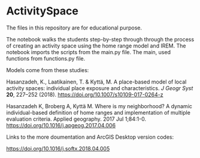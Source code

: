 # ActivitySpace

The files in this repository are for educational purpose.

The notebook walks the students step-by-step through through the process of creating an activity space using the home range model and IREM. The notebook imports the scripts from the main.py file. The main, used functions from functions.py file.



Models come from these studies:

Hasanzadeh, K., Laatikainen, T. & Kyttä, M. A place-based model of local activity spaces: individual place exposure and characteristics. _J Geogr Syst_ **20**, 227–252 (2018). https://doi.org/10.1007/s10109-017-0264-z



Hasanzadeh K, Broberg A, Kyttä M. Where is my neighborhood? A dynamic individual-based definition of home ranges and implementation of multiple evaluation criteria. Applied geography. 2017 Jul 1;84:1-0. https://doi.org/10.1016/j.apgeog.2017.04.006



Links to the more doumentation and ArcGIS Desktop version codes:

https://doi.org/10.1016/j.softx.2018.04.005
